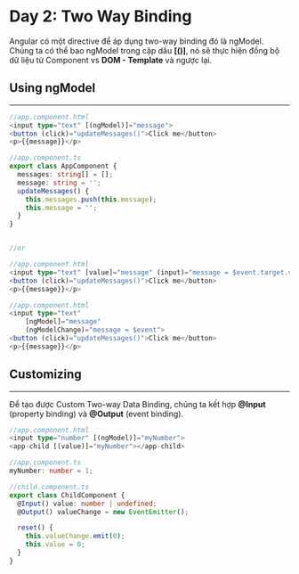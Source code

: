 # Day 2: Two Way Binding

Angular có một directive để áp dụng two-way binding đó là ngModel. Chúng ta có thể bao ngModel trong cặp dấu **[()]**, nó sẽ thực hiện đồng bộ dữ liệu từ Component vs **DOM - Template** và ngược lại.

## Using ngModel
---

```ts
//app.component.html
<input type="text" [(ngModel)]="message">
<button (click)="updateMessages()">Click me</button>
<p>{{message}}</p>

//app.component.ts
export class AppComponent {
  messages: string[] = [];
  message: string = '';
  updateMessages() {
    this.messages.push(this.message);
    this.message = '';
  }
}


//or

//app.component.html
<input type="text" [value]="message" (input)="message = $event.target.value">
<button (click)="updateMessages()">Click me</button>
<p>{{message}}</p>

//app.component.html
<input type="text" 
    [ngModel]="message" 
    (ngModelChange)="message = $event">
<button (click)="updateMessages()">Click me</button>
<p>{{message}}</p>
```

## Customizing
---
Để tạo được Custom Two-way Data Binding, chúng ta kết hợp **@Input** (property binding) và **@Output** (event binding).

```ts
//app.component.html
<input type="number" [(ngModel)]="myNumber">
<app-child [(value)]="myNumber"></app-child>

//app.component.ts
myNumber: number = 1;

//child.component.ts
export class ChildComponent {
  @Input() value: number | undefined;
  @Output() valueChange = new EventEmitter();

  reset() {
    this.valueChange.emit(0);
    this.value = 0;
  }
}
```